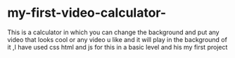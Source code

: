 # my-first-video-calculator-
This is a calculator in which you can change the background and put any video that looks cool or any video u like and it will play in the background of it ,I have used css html and js for this in a basic level and his my first project 
